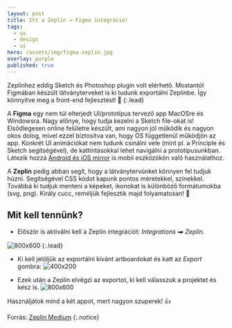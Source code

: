```yaml
---
layout: post
title: Itt a Zeplin ↔ Figma integráció!
tags:
  - ux
  - design
  - ui
hero: /assets/img/figma-zeplin.jpg
overlay: purple
published: true
---
```


Zeplinhez eddig Sketch és Photoshop plugin volt elérhető. Mostantól Figmában készült látványterveket is ki tudunk exportálni Zeplinbe. Így könnyítve meg a front-end fejlesztést! 👋
{:.lead} 
<!--break-->

A **Figma** egy nem túl elterjedt UI/prototípus tervező app MacOSre és Windowsra. Nagy előnye, hogy tudja kezelni a Sketch file-okat is! Elsődlegesen online felületre készült, ami nagyon jól működik és nagyon okos dolog, mivel ezzel biztosítva van, hogy OS függetlenül működjön az app. Konkrét UI animációkat nem tudunk csinálni vele (mint pl. a Principle és Sketch segítségével), de kattintásokkal lehet navigálni a prototípusunkban. Létezik hozzá <a href="https://www.figma.com/downloads" target="_blank">Android és iOS mirror</a> is mobil eszközökön való használathoz.

A **Zeplin** pedig abban segít, hogy a látványtervünket könnyen fel tudjuk húzni. Segítségével CSS kódot kapunk pontos méretekkel, színekkel. Továbbá ki tudjuk menteni a képeket, ikonokat is különböző formátumokba (svg, png). Király cucc, reméljük fejlesztik majd folyamatosan! 👊

## Mit kell tennünk?

* Először is aktiválni kell a Zeplin integrációt: *Integrations ⮕ Zeplin.*

![800x600](https://cdn-images-1.medium.com/max/800/1*1eJsJH3218GlUXpVCO31NA@2x.png "Integrations > Zeplin")
{:.lead}

* Ki kell jelöljük az exportálni kívánt artboardokat és katt az *Export* gombra:
![400x200](https://cdn-images-1.medium.com/max/800/1*VlAyCnOp_ITbY6do5ez4CQ.png "Export")

* Ezek után a Zeplin elvégzi az exportot, ki kell válasszuk a projektet és kész is.
![800x600](https://cdn-images-1.medium.com/max/800/1*kMf802-QkuXI9klByOiRqA.png "export")

Használjátok mind a két appot, mert nagyon szuperek! 👍

Forrás:
<a href="https://blog.zeplin.io/zeplin-figma-integration-its-here-9d6f6e8781d3" target="_blank">Zeplin Medium</a>
{:.notice}